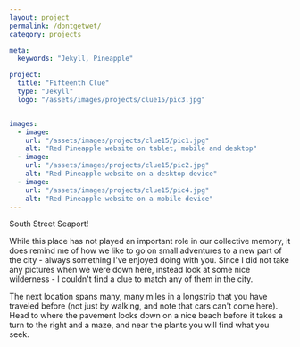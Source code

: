 ```yaml
---
layout: project
permalink: /dontgetwet/
category: projects

meta:
  keywords: "Jekyll, Pineapple"

project:
  title: "Fifteenth Clue"
  type: "Jekyll"
  logo: "/assets/images/projects/clue15/pic3.jpg"


images:
  - image:
    url: "/assets/images/projects/clue15/pic1.jpg"
    alt: "Red Pineapple website on tablet, mobile and desktop"
  - image:
    url: "/assets/images/projects/clue15/pic2.jpg"
    alt: "Red Pineapple website on a desktop device"
  - image:
    url: "/assets/images/projects/clue15/pic4.jpg"
    alt: "Red Pineapple website on a mobile device"
---
```


<p>South Street Seaport!</p>
<p></p>
<p>While this place has not played an important role in our collective memory, it does remind me of how we like to go on small adventures to a new part of the city - always something I've enjoyed doing with you. Since I did not take any pictures when we were down here, instead look at some nice wilderness - I couldn't find a clue to match any of them in the city.</p>
<p></p>
The next location spans many, many miles in a longstrip that you have traveled before (not just by walking, and note that cars can't come here).  Head to where the pavement looks down on a nice beach before it takes a turn to the right and a maze, and near the plants you will find what you seek.
<p></p>
